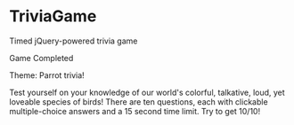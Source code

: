 # TriviaGame
Timed jQuery-powered trivia game

Game Completed

Theme: Parrot trivia!

Test yourself on your knowledge of our world's colorful, talkative,
loud, yet loveable species of birds! There are ten questions, each with clickable multiple-choice answers and a 15 second time limit. Try to get 10/10!

